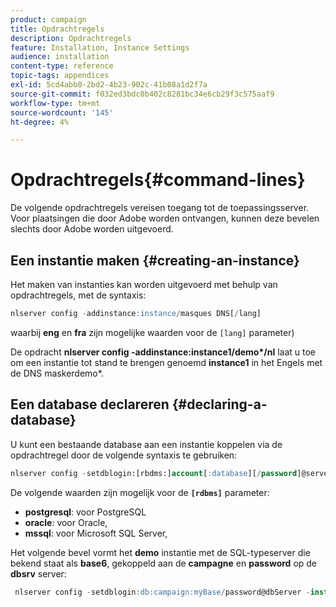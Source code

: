```yaml
---
product: campaign
title: Opdrachtregels
description: Opdrachtregels
feature: Installation, Instance Settings
audience: installation
content-type: reference
topic-tags: appendices
exl-id: 5cd4abb0-2bd2-4b23-902c-41b08a1d2f7a
source-git-commit: f032ed3bdc0b402c8281bc34e6cb29f3c575aaf9
workflow-type: tm+mt
source-wordcount: '145'
ht-degree: 4%

---
```


# Opdrachtregels{#command-lines}



De volgende opdrachtregels vereisen toegang tot de toepassingsserver. Voor plaatsingen die door Adobe worden ontvangen, kunnen deze bevelen slechts door Adobe worden uitgevoerd.

## Een instantie maken {#creating-an-instance}

Het maken van instanties kan worden uitgevoerd met behulp van opdrachtregels, met de syntaxis:

```sql
nlserver config -addinstance:instance/masques DNS[/lang]
```

waarbij **eng** en **fra** zijn mogelijke waarden voor de `[lang]` parameter)

De opdracht **nlserver config -addinstance:instance1/demo&#42;/nl** laat u toe om een instantie tot stand te brengen genoemd **instance1** in het Engels met de DNS maskerdemo&#42;.

## Een database declareren {#declaring-a-database}

U kunt een bestaande database aan een instantie koppelen via de opdrachtregel door de volgende syntaxis te gebruiken:

```sql
nlserver config -setdblogin:[rbdms:]account[:database][/password]@server
```

De volgende waarden zijn mogelijk voor de **`[rdbms]`** parameter:

* **postgresql**: voor PostgreSQL
* **oracle**: voor Oracle,
* **mssql**: voor Microsoft SQL Server,

Het volgende bevel vormt het **demo** instantie met de SQL-typeserver die bekend staat als **base6**, gekoppeld aan de **campagne** en **password** op de **dbsrv** server:

```sql
 nlserver config -setdblogin:db:campaign:myBase/password@dbServer -instance:demo
```
